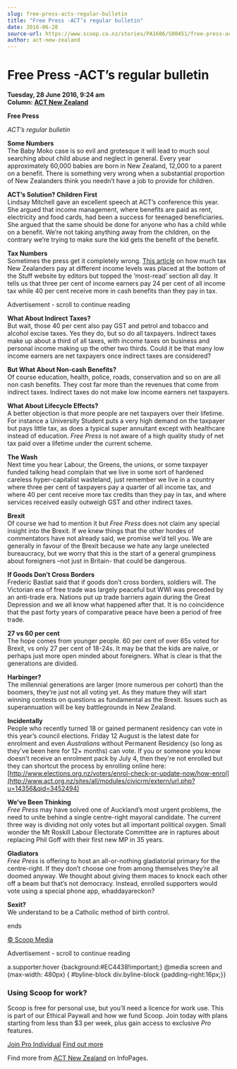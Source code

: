 ```yaml
---
slug: free-press-acts-regular-bulletin
title: "Free Press -ACT’s regular bulletin"
date: 2016-06-28
source-url: https://www.scoop.co.nz/stories/PA1606/S00451/free-press-acts-regular-bulletin.htm
author: act-new-zealand
---
```

Free Press -ACT’s regular bulletin
==================================

**Tuesday, 28 June 2016, 9:24 am**  
**Column: [ACT New Zealand](https://info.scoop.co.nz/ACT_New_Zealand)**

**Free Press**

_ACT’s regular bulletin_  

  
**Some Numbers**  
The Baby Moko case is so evil and grotesque it will lead to much soul searching about child abuse and neglect in general. Every year approximately 60,000 babies are born in New Zealand, 12,000 to a parent on a benefit. There is something very wrong when a substantial proportion of New Zealanders think you needn’t have a job to provide for children.

**ACT’s Solution? Children First**  
Lindsay Mitchell gave an excellent speech at ACT’s conference this year. She argued that income management, where benefits are paid as rent, electricity and food cards, had been a success for teenaged beneficiaries. She argued that the same should be done for anyone who has a child while on a benefit. We’re not taking anything away from the children, on the contrary we’re trying to make sure the kid gets the benefit of the benefit.

**Tax Numbers**  
Sometimes the press get it completely wrong. [This article](http://www.act.org.nz/sites/all/modules/civicrm/extern/url.php?u=14355&qid=3452494) on how much tax New Zealanders pay at different income levels was placed at the bottom of the Stuff website by editors but topped the ‘most-read’ section all day. It tells us that three per cent of income earners pay 24 per cent of all income tax while 40 per cent receive more in cash benefits than they pay in tax.

Advertisement - scroll to continue reading





**What About Indirect Taxes?**  
But wait, those 40 per cent also pay GST and petrol and tobacco and alcohol excise taxes. Yes they do, but so do all taxpayers. Indirect taxes make up about a third of all taxes, with income taxes on business and personal income making up the other two thirds. Could it be that many low income earners are net taxpayers once indirect taxes are considered?

**But What About Non-cash Benefits?**  
Of course education, health, police, roads, conservation and so on are all non cash benefits. They cost far more than the revenues that come from indirect taxes. Indirect taxes do not make low income earners net taxpayers.

**What About Lifecycle Effects?**  
A better objection is that more people are net taxpayers over their lifetime. For instance a University Student puts a very high demand on the taxpayer but pays little tax, as does a typical super annuitant except with healthcare instead of education. _Free Press_ is not aware of a high quality study of net tax paid over a lifetime under the current scheme.

**The Wash**  
Next time you hear Labour, the Greens, the unions, or some taxpayer funded talking head complain that we live in some sort of hardened careless hyper-capitalist wasteland, just remember we live in a country where three per cent of taxpayers pay a quarter of all income tax, and where 40 per cent receive more tax credits than they pay in tax, and where services received easily outweigh GST and other indirect taxes.

**Brexit**  
Of course we had to mention it but _Free Press_ does not claim any special insight into the Brexit. If we knew things that the other hordes of commentators have not already said, we promise we’d tell you. We are generally in favour of the Brexit because we hate any large unelected bureaucracy, but we worry that this is the start of a general grumpiness about foreigners –not just in Britain- that could be dangerous.

**If Goods Don’t Cross Borders**  
Frederic Bastiat said that if goods don’t cross borders, soldiers will. The Victorian era of free trade was largely peaceful but WWI was preceded by an anti-trade era. Nations put up trade barriers again during the Great Depression and we all know what happened after that. It is no coincidence that the past forty years of comparative peace have been a period of free trade.

**27 vs 60 per cent**  
The hope comes from younger people. 60 per cent of over 65s voted for Brexit, vs only 27 per cent of 18-24s. It may be that the kids are naïve, or perhaps just more open minded about foreigners. What is clear is that the generations are divided.

**Harbinger?**  
The millennial generations are larger (more numerous per cohort) than the boomers, they’re just not all voting yet. As they mature they will start winning contests on questions as fundamental as the Brexit. Issues such as superannuation will be key battlegrounds in New Zealand.

**Incidentally**  
People who recently turned 18 or gained permanent residency can vote in this year’s council elections. Friday 12 August is the latest date for enrolment and even _Australians_ without Permanent Residency (so long as they've been here for 12+ months) can vote. If you or someone you know doesn't receive an enrolment pack by July 4, then they're not enrolled but they can shortcut the process by enrolling online here: [http://www.elections.org.nz/voters/enrol-check-or-update-now/how-enrol](http://www.act.org.nz/sites/all/modules/civicrm/extern/url.php?u=14356&qid=3452494)

**We’ve Been Thinking**  
_Free Press_ may have solved one of Auckland’s most urgent problems, the need to unite behind a single centre-right mayoral candidate. The current three way is dividing not only votes but all important political oxygen. Small wonder the Mt Roskill Labour Electorate Committee are in raptures about replacing Phil Goff with their first new MP in 35 years.

**Gladiators**  
_Free Press_ is offering to host an all-or-nothing gladiatorial primary for the centre-right. If they don’t choose one from among themselves they’re all doomed anyway. We thought about giving them maces to knock each other off a beam but that’s not democracy. Instead, enrolled supporters would vote using a special phone app, whaddayareckon?

**Sexit?**  
We understand to be a Catholic method of birth control.

  
ends

[© Scoop Media](http://www.scoop.co.nz/about/terms.html)  

Advertisement - scroll to continue reading



a.supporter:hover {background:#EC4438!important;} @media screen and (max-width: 480px) { #byline-block div.byline-block {padding-right:16px;}}

### Using Scoop for work?

Scoop is free for personal use, but you’ll need a licence for work use. This is part of our Ethical Paywall and how we fund Scoop. Join today with plans starting from less than $3 per week, plus gain access to exclusive _Pro_ features.  
  
[Join Pro Individual](https://pro.scoop.co.nz/Individual/?from=ProIn24) [Find out more](https://pro.scoop.co.nz/using-scoop-for-work/?from=ProIn24)

Find more from [ACT New Zealand](https://info.scoop.co.nz/ACT_New_Zealand) on InfoPages.